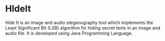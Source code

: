 # HIdeIt
Hide It is an image and audio steganography tool which implements the Least Significant Bit (LSB) algorithm for hiding secret texts in an image and audio file.
It is developed using Java Programming Language.
